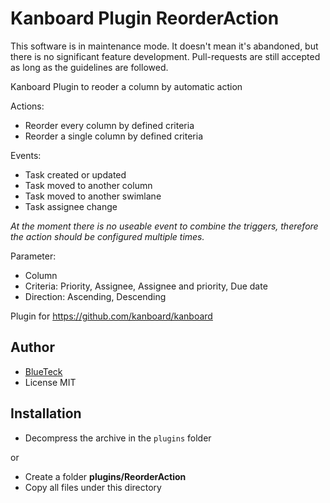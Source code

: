 # Kanboard Plugin ReorderAction

This software is in maintenance mode. It doesn't mean it's abandoned, but there is no significant feature development. Pull-requests are still accepted as long as the guidelines are followed.

Kanboard Plugin to reoder a column by automatic action

Actions:

- Reorder every column by defined criteria
- Reorder a single column by defined criteria

Events:

- Task created or updated
- Task moved to another column
- Task moved to another swimlane
- Task assignee change

_At the moment there is no useable event to combine the triggers, therefore the action should be configured multiple times._

Parameter:

- Column
- Criteria: Priority, Assignee, Assignee and priority, Due date
- Direction: Ascending, Descending

Plugin for <https://github.com/kanboard/kanboard>

## Author

- [BlueTeck](https://github.com/BlueTeck)
- License MIT

## Installation

- Decompress the archive in the `plugins` folder

or

- Create a folder **plugins/ReorderAction**
- Copy all files under this directory
